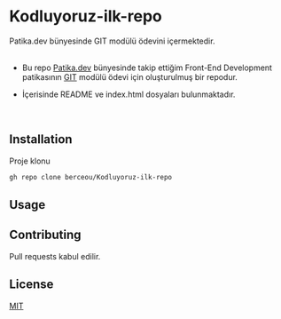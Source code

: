 # Kodluyoruz-ilk-repo
Patika.dev bünyesinde GIT modülü ödevini içermektedir.  
<br/>  

* Bu repo [Patika.dev](https://www.patika.dev/) bünyesinde takip ettiğim Front-End Development patikasının [GIT](https://app.patika.dev/moduller/git) modülü ödevi için oluşturulmuş bir repodur.  

* İçerisinde README ve index.html dosyaları bulunmaktadır.  
<br/>  

## Installation  
Proje klonu

```bash
gh repo clone berceou/Kodluyoruz-ilk-repo
```  

## Usage  


## Contributing  
Pull requests kabul edilir.  

## License  
[MIT](https://choosealicense.com/licenses/mit/)